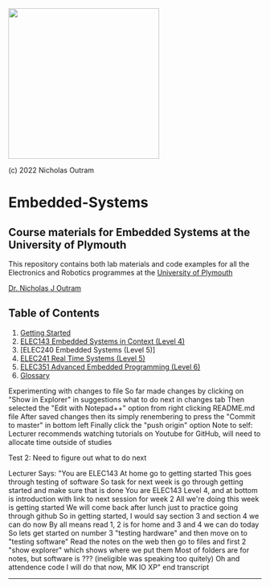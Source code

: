 <img src="img/Icon-jpg-small.jpg" width="300px">

(c) 2022 Nicholas Outram

# Embedded-Systems

## Course materials for Embedded Systems at the University of Plymouth

This repository contains both lab materials and code examples for all the Electronics and Robotics programmes at the [University of Plymouth](https://www.plymouth.ac.uk/schools/school-of-engineering-computing-and-mathematics/staff-directory)

[Dr. Nicholas J Outram](https://www.plymouth.ac.uk/staff/nicholas-outram)

## Table of Contents

1. [Getting Started](./getting_started/README.md)
1. [ELEC143 Embedded Systems in Context (Level 4)](./level4/README.md)
1. [ELEC240 Embedded Systems (Level 5)]
1. [ELEC241 Real Time Systems (Level 5)](./level5/README.md)
1. [ELEC351 Advanced Embedded Programming (Level 6)](./level6/README.md)
1. [Glossary](glossary/README.md)

Experimenting with changes to file
So far made changes by clicking on "Show in Explorer" in suggestions what to do next in changes tab
Then selected the "Edit with Notepad++" option from right clicking README.md file
After saved changes then its simply renembering to press the "Commit to master" in bottom left
Finally click the "push origin" option
Note to self: Lecturer recommends watching tutorials on Youtube for GitHub, will need to allocate time outside of studies 

Test 2: Need to figure out what to do next

Lecturer Says:
"You are ELEC143
At home go to getting started
This goes through testing of software
So task for next week is go through getting started and make sure that is done
You are ELEC143 Level 4, and at bottom is introduction with link to next session for week 2
All we're doing this week is getting started
We will come back after lunch just to practice going through github
So in getting started, I would say section 3 and section 4 we can do now
By all means read 1, 2 is for home and 3 and 4 we can do today
So lets get started on number 3 "testing hardware" and then move on to "testing software"
Read the notes on the web then go to files and first 2 "show explorer" which shows where we put them
Most of folders are for notes, but software is ??? (ineligible was speaking too quitely)
Oh and attendence code I will do that now, MK IO XP"
end transcript

---











